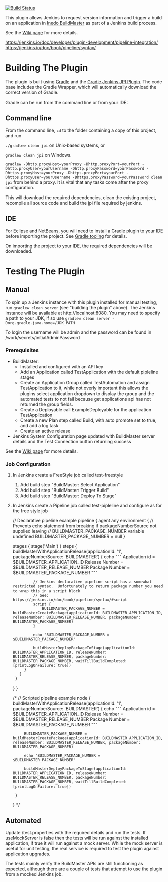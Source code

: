 [![Build Status](https://jenkins.ci.cloudbees.com/job/plugins/job/inedo-buildmaster-plugin/badge/icon)](https://jenkins.ci.cloudbees.com/job/plugins/job/inedo-buildmaster-plugin/)

This plugin allows Jenkins to request version information and trigger a build on an application in [Inedo BuildMaster](http://inedo.com/buildmaster) as part of a Jenkins build process.

See the [Wiki page](http://wiki.jenkins-ci.org/display/JENKINS/Inedo+BuildMaster+Plugin) for more details.

https://jenkins.io/doc/developer/plugin-development/pipeline-integration/
https://jenkins.io/doc/book/pipeline/syntax/


# Building The Plugin

The plugin is built using <a href="http://www.gradle.org/">Gradle</a> and the <a href="https://wiki.jenkins-ci.org/display/JENKINS/Gradle+JPI+Plugin">Gradle Jenkins JPI Plugin</a>.  The code base includes the Gradle Wrapper, which will automatically download the correct version of Gradle. 

Gradle can be run from the command line or from your IDE:

## Command line

From the command line, `cd` to the folder containing a copy of this project, and run 

  `./gradlew clean jpi` on Unix-based systems, or 
  
  `gradlew clean jpi` on Windows.
  
  `gradlew -Dhttp.proxyHost=yourProxy -Dhttp.proxyPort=yourPort -Dhttp.proxyUser=yourUsername -Dhttp.proxyPassword=yourPassword -Dhttps.proxyHost=yourProxy -Dhttps.proxyPort=yourPort -Dhttps.proxyUser=yourUsername -Dhttps.proxyPassword=yourPassword clean jpi` from behind a proxy. It is vital that any tasks come after the proxy configuration. 

This will download the required dependencies, clean the existing project, recompile all source code and build the jpi file required by jenkins.
 

## IDE

For Eclipse and NetBeans, you will need to install a Gradle plugin to your IDE before importing the project. See [Gradle tooling](https://www.gradle.org/tooling) for details.

On importing the project to your IDE, the required dependencies will be downloaded.


# Testing The Plugin

## Manual

To spin up a Jenkins instance with this plugin installed for manual testing, run `gradlew clean server` (see "building the plugin" above). The Jenkins instance will be available at http://localhost:8080. You may need to specify a path to your JDK, if so use `gradlew clean server -Dorg.gradle.java.home=/JDK_PATH`

To login the username will be admin and the password can be found in <project root>/work/secrets/initialAdminPassword

### Prerequisites
* BuildMaster:
    * Installed and configured with an API key
    * Add an Application called TestApplication with the default pipleline stages
    * Create an Application Group called TestAutomation and assign TestApplication to it, while not overly important this allows the plugins select application dropdown to display the group and the automated tests to not fail because get applications api has not returned the group fields.
    * Create a Deployable call ExampleDeployable for the application TestApplication
    * Create a new Plan step called Build, with auto promote set to true, and add a log task 
    * Create an active release
* Jenkins System Configuration page updated with BuildMaster server details and the Test Connection button returning success

See the [Wiki page](http://wiki.jenkins-ci.org/display/JENKINS/Inedo+BuildMaster+Plugin) for more details.

### Job Configuration

1. In Jenkins create a FreeStyle job called test-freestyle
    1.	Add build step "BuildMaster: Select Application"
    1.	Add build step "BuildMaster: Trigger Build"
    1.	Add build step "BuildMaster: Deploy To Stage"
1. In Jenkins create a Pipeline job called test-pipleline and configure as for the free style job

	// Declarative pipeline example
	pipeline {
	  agent any
	  environment {
		// Prevents echo statement from breaking if packageNumberSource not supplied leaving
		// BUILDMASTER_PACKAGE_NUMBER variable undefined
	    BUILDMASTER_PACKAGE_NUMBER = null
	  }
	  
	  stages {
	    stage('Main') {
	      steps {
	        buildMasterWithApplicationRelease(applicationId: '1', packageNumberSource: 'BUILDMASTER') {
	            echo """
	    			Application id = $BUILDMASTER_APPLICATION_ID
	    			Release Number = $BUILDMASTER_RELEASE_NUMBER
	    			Package Number = $BUILDMASTER_PACKAGE_NUMBER
	            """
	
	            // Jenkins declarative pipeline script has a somewhat restricted syntax.  Unfortunately to return package number you need to wrap this in a script block
	            // See: https://jenkins.io/doc/book/pipeline/syntax/#script
	            script {
	                BUILDMASTER_PACKAGE_NUMBER = buildMasterCreatePackage(applicationId: BUILDMASTER_APPLICATION_ID, releaseNumber: BUILDMASTER_RELEASE_NUMBER, packageNumber: BUILDMASTER_PACKAGE_NUMBER)
	            }
	            
	            echo "BUILDMASTER_PACKAGE_NUMBER = $BUILDMASTER_PACKAGE_NUMBER"
	
	            buildMasterDeployPackageToStage(applicationId: BUILDMASTER_APPLICATION_ID, releaseNumber: BUILDMASTER_RELEASE_NUMBER, packageNumber: BUILDMASTER_PACKAGE_NUMBER, waitTillBuildCompleted: [printLogOnFailure: true])
	        }
	      }
	    }
	  }
	}
	
	/*
	// Scripted pipeline example
	node {
	    buildMasterWithApplicationRelease(applicationId: '1', packageNumberSource: 'BUILDMASTER') {
			echo """
			Application id = $BUILDMASTER_APPLICATION_ID
			Release Number = $BUILDMASTER_RELEASE_NUMBER
			Package Number = $BUILDMASTER_PACKAGE_NUMBER
			"""
			
			BUILDMASTER_PACKAGE_NUMBER = buildMasterCreatePackage(applicationId: BUILDMASTER_APPLICATION_ID, releaseNumber: BUILDMASTER_RELEASE_NUMBER, packageNumber: BUILDMASTER_PACKAGE_NUMBER)
			
			echo "BUILDMASTER_PACKAGE_NUMBER = $BUILDMASTER_PACKAGE_NUMBER"
			
			buildMasterDeployPackageToStage(applicationId: BUILDMASTER_APPLICATION_ID, releaseNumber: BUILDMASTER_RELEASE_NUMBER, packageNumber: BUILDMASTER_PACKAGE_NUMBER, waitTillBuildCompleted: [printLogOnFailure: true])
			
	    }
	}
	*/

## Automated

Update <project root>/test.properties with the required details and run the tests.  If useMockServer is false then the tests will be run against the installed application, if true it will run against a mock server.  While the mock server is useful for unit testing, the real service is required to test the plugin against application upgrades.

The tests mainly verify the BuildMaster APIs are still functioning as expected, although there are a couple of tests that attempt to use the plugin from a mocked Jenkins job.  
